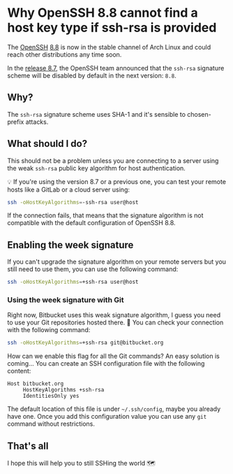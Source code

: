 # Why OpenSSH 8.8 cannot find a host key type if ssh-rsa is provided

The [OpenSSH](https://www.openssh.com/portable.html) [8.8](https://www.openssh.com/txt/release-8.8) is now in the stable channel of Arch Linux and could reach other distributions any time soon.

In the [release 8.7](https://www.openssh.com/txt/release-8.7), the OpenSSH team announced that the `ssh-rsa` signature scheme will be disabled by default in the next version: `8.8`.

## Why?

The `ssh-rsa` signature scheme uses SHA-1 and it's sensible to chosen-prefix attacks.

## What should I do?

This should not be a problem unless you are connecting to a server using the weak `ssh-rsa` public key algorithm for host authentication.

💡 If you're using the version 8.7 or a previous one, you can test your remote hosts like a GitLab or a cloud server using:

```bash
ssh -oHostKeyAlgorithms=-ssh-rsa user@host
```

If the connection fails, that means that the signature algorithm is not compatible with the default configuration of OpenSSH 8.8.

## Enabling the week signature

If you can't upgrade the signature algorithm on your remote servers but you still need to use them, you can use the following command:

```bash
ssh -oHostKeyAlgorithms=+ssh-rsa user@host
```

### Using the week signature with Git

Right now, Bitbucket uses this weak signature algorithm, I guess you need to use your Git repositories hosted there. 🥺 You can check your connection with the following command:

```bash
ssh -oHostKeyAlgorithms=+ssh-rsa git@bitbucket.org
```

How can we enable this flag for all the Git commands? An easy solution is coming... You can create an SSH configuration file with the following content:

```
Host bitbucket.org
     HostKeyAlgorithms +ssh-rsa
     IdentitiesOnly yes
```

The default location of this file is under `~/.ssh/config`, maybe you already have one. Once you add this configuration value you can use any `git` command without restrictions.

## That's all

I hope this will help you to still SSHing the world 🗺️
